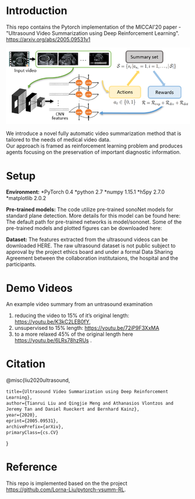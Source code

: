 # Introduction


This repo contains the Pytorch implementation of the MICCAI'20 paper - "Ultrasound Video Summarization using Deep Reinforcement Learning". https://arxiv.org/abs/2005.09531v1

![overview](figures/overview_ifind.png)

We introduce a novel fully automatic video summarization method that is tailored to the needs of medical video data. <br>
Our approach is framed as reinforcement learning problem and produces agents focusing on the preservation of important diagnostic information. <br>


# Setup

**Environment:** 
*PyTorch 0.4
*python 2.7
*numpy 1.15.1
*h5py 2.7.0
*matplotlib 2.0.2

**Pre-trained models:** 
The code utilize pre-trained sonoNet models for standard plane detection. More details for this model can be found here:<br>
The default path for pre-trained networks is model/sononet. Some of the pre-trained models and plotted figures can be downloaded here:<br>

**Dataset:**
The features extracted from the ultrasound videos can be downloaded HERE. The raw ultrasound dataset is not public subject to approval by the project ethics board and under a formal Data Sharing Agreement between the collaboration institutaions, the hospital and the participants.
# Demo Videos
An example video summary from an untrasound examination
1) reducing the video to 15% of it’s original length: https://youtu.be/K3kC2LEB0fY, 
2) unsupervised to 15% length: https://youtu.be/72iP9F3XxMA 
3) to a more relaxed 45% of the original length here https://youtu.be/6LRs78hzRUs .


# Citation

@misc{liu2020ultrasound,
    
    title={Ultrasound Video Summarization using Deep Reinforcement Learning},
    author={Tianrui Liu and Qingjie Meng and Athanasios Vlontzos and Jeremy Tan and Daniel Rueckert and Bernhard Kainz},
    year={2020}, 
    eprint={2005.09531},
    archivePrefix={arXiv},
    primaryClass={cs.CV}
}

# Reference
This repo is implemented based on the the project https://github.com/Lorna-Liu/pytorch-vsumm-RL.
